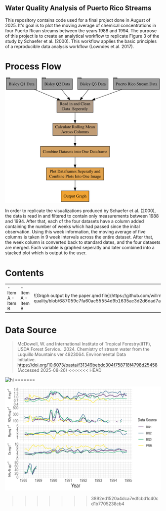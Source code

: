 ## Water Quality Analysis of Puerto Rico Streams 
This repository contains code used for a final project done in August of 2025. It's goal is to plot the moving average of chemical concentrations in four Puerto Rican streams between the years 1988 and 1994. The purpose of this project is to create an analytical workflow to replicate Figure 3 of the study by Schaefer et al. (2000). This workflow applies the basic principles of a reproducible data analysis workflow (Lowndes et al. 2017). 

# Process Flow
![Flow Chart](https://github.com/willrmull/eds-214-water-quality/blob/687059c7fa60ac55554d9b1635ac3d2d6dad7a05/outputs/figs/flow_chart.png)

In order to replicate the visualizations produced by Schaefer et al. (2000), the data is read in and filtered to contain only measurements between 1988 and 1994. After that, each of the four datasets have a column added containing the number of weeks which had passed since the inital observation. Using this week information, the moving average of five columns is taken in 9 week intervals across the entire dataset. After that, the week column is converted back to standard dates, and the four datasets are merged. Each variable is graphed seperatly and later combined into a stacked plot which is output to the user.  

# Contents 
<table>
    <tr>
      <td width="50%">
        - Item A
        - Item B
      </td>
      <td width="50%">
        - Item A
        - Item B
      </td>
      <td width="50%">
        ![Grqph output by the paper.qmd file](https://github.com/willrmull/eds-214-water-quality/blob/687059c7fa60ac55554d9b1635ac3d2d6dad7a05/outputs/figs/flow_chart.png)
      </td>
     </tr>
  </table>

# Data Source
  > McDowell, W. and International Institute of Tropical Forestry(IITF), 
  > USDA Forest Service.. 2024. Chemistry of stream water from the 
  > Luquillo Mountains ver 4923064. Environmental Data       
  > Initiative. https://doi.org/10.6073/pasta/f31349bebdc304f758718f4798d25458 
  > (Accessed 2025-08-26)
<<<<<<< HEAD
<img src="outputs/figs/merged_plot.jpg" alt="hi" class="inline"/> 
=======

![Grqph output by the paper.qmd file](https://github.com/willrmull/eds-214-water-quality/blob/80c9bfb6f3f32111297221b491ecfbc2619f195d/outputs/figs/merged_plots.jpg)
>>>>>>> 3892ed1520a4dca7edfcbd1c40cd1b7705238cb4
